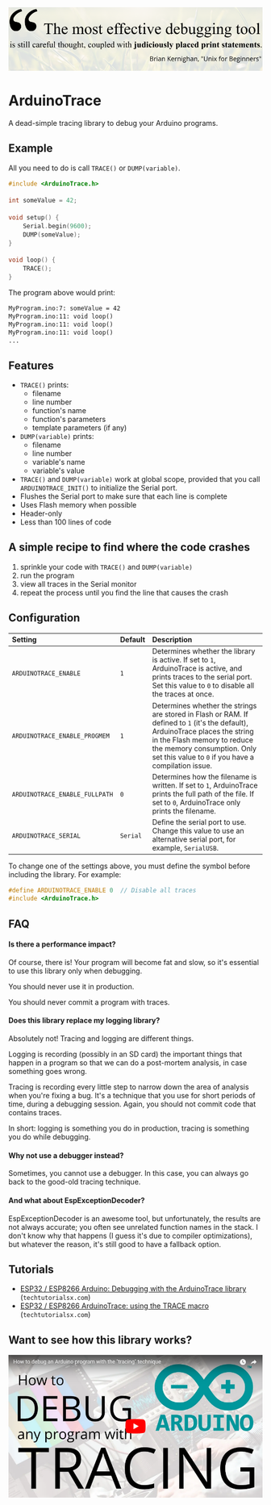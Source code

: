 ![A quote from Brian Kernighan](extras/img/banner.png)

ArduinoTrace
============

A dead-simple tracing library to debug your Arduino programs.

## Example

All you need to do is call `TRACE()` or `DUMP(variable)`.

```c++
#include <ArduinoTrace.h>

int someValue = 42;

void setup() {
    Serial.begin(9600);
    DUMP(someValue);
}

void loop() {
    TRACE();
}
```

The program above would print:

```text
MyProgram.ino:7: someValue = 42
MyProgram.ino:11: void loop()
MyProgram.ino:11: void loop()
MyProgram.ino:11: void loop()
...
```

## Features

* `TRACE()` prints:
    - filename
    - line number
    - function's name
    - function's parameters
    - template parameters (if any)
* `DUMP(variable)` prints:
    - filename
    - line number
    - variable's name
    - variable's value
* `TRACE()` and `DUMP(variable)` work at global scope, provided that you call `ARDUINOTRACE_INIT()` to initialize the Serial port.
* Flushes the Serial port to make sure that each line is complete
* Uses Flash memory when possible
* Header-only
* Less than 100 lines of code

## A simple recipe to find where the code crashes

1. sprinkle your code with `TRACE()` and `DUMP(variable)`
2. run the program
3. view all traces in the Serial monitor
4. repeat the process until you find the line that causes the crash

## Configuration

| Setting                        | Default  | Description                                                                                                                                                                                                                                       |
|:-------------------------------|:---------|:--------------------------------------------------------------------------------------------------------------------------------------------------------------------------------------------------------------------------------------------------|
| `ARDUINOTRACE_ENABLE`          | `1`      | Determines whether the library is active. If set to `1`, ArduinoTrace is active, and prints traces to the serial port. Set this value to `0` to disable all the traces at once.                                                                   |
| `ARDUINOTRACE_ENABLE_PROGMEM`  | `1`      | Determines whether the strings are stored in Flash or RAM. If defined to `1` (it's the default), ArduinoTrace places the string in the Flash memory to reduce the memory consumption. Only set this value to `0` if you have a compilation issue. |
| `ARDUINOTRACE_ENABLE_FULLPATH` | `0`      | Determines how the filename is written. If set to `1`, ArduinoTrace prints the full path of the file. If set to `0`, ArduinoTrace only prints the filename.                                                                                       |
| `ARDUINOTRACE_SERIAL`          | `Serial` | Define the serial port to use. Change this value to use an alternative serial port, for example, `SerialUSB`.                                                                                                                                     |

To change one of the settings above, you must define the symbol before including the library. For example:

```c++
#define ARDUINOTRACE_ENABLE 0  // Disable all traces
#include <ArduinoTrace.h>
```

## FAQ

#### Is there a performance impact?

Of course, there is! Your program will become fat and slow, so it's essential to use this 
library only when debugging.

You should never use it in production.

You should never commit a program with traces.

#### Does this library replace my logging library?

Absolutely not! Tracing and logging are different things.

Logging is recording (possibly in an SD card) the important things that happen in a program so that we can do a post-mortem analysis, in case something goes wrong.

Tracing is recording every little step to narrow down the area of analysis when you're
fixing a bug. It's a technique that you use for short periods of time, during a debugging session.
Again, you should not commit code that contains traces.

In short: logging is something you do in production, tracing is something you do while debugging.

#### Why not use a debugger instead?

Sometimes, you cannot use a debugger.
In this case, you can always go back to the good-old tracing technique.

#### And what about EspExceptionDecoder?

EspExceptionDecoder is an awesome tool, but unfortunately, the results are not always accurate; you
often see unrelated function names in the stack.
I don't know why that happens (I guess it's due to compiler optimizations), but whatever the reason, it's still good to have a fallback option.

## Tutorials

* [ESP32 / ESP8266 Arduino: Debugging with the ArduinoTrace library](https://techtutorialsx.com/2018/10/11/esp32-esp8266-arduino-debugging-with-the-arduinotrace-library/) (`techtutorialsx.com`)
* [ESP32 / ESP8266 ArduinoTrace: using the TRACE macro](https://techtutorialsx.com/2018/10/12/esp32-esp8266-arduinotrace-using-the-trace-macro/) (`techtutorialsx.com`)

## Want to see how this library works?

[![Youtube video: How to debug any Arduino program with tracing](extras/img/video-thumbnail.png)](https://youtu.be/JHMpszgzWSg)
